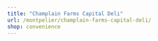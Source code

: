 ```yaml
---
title: "Champlain Farms Capital Deli"
url: /montpelier/champlain-farms-capital-deli/
shop: convenience
---
```

